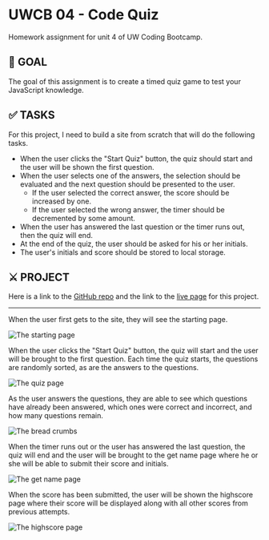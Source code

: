 # UWCB 04 - Code Quiz
Homework assignment for unit 4 of UW Coding Bootcamp.

## 🎯 GOAL
The goal of this assignment is to create a timed quiz game to test your JavaScript knowledge.

## ✅ TASKS
For this project, I need to build a site from scratch that will do the following tasks.
- When the user clicks the "Start Quiz" button, the quiz should start and the user will be shown the first question.
- When the user selects one of the answers, the selection should be evaluated and the next question should be presented to the user.
    - If the user selected the correct answer, the score should be increased by one.
    - If the user selected the wrong answer, the timer should be decremented by some amount.
- When the user has answered the last question or the timer runs out, then the quiz will end.
- At the end of the quiz, the user should be asked for his or her initials. 
- The user's initials and score should be stored to local storage.

## ⚔️ PROJECT
Here is a link to the [GitHub repo](https://github.com/ToMakPo/UWCB-04-Code_Quiz) and the link to the 
[live page](https://tomakpo.github.io/UWCB-04-Code_Quiz/) for this project.

---

When the user first gets to the site, they will see the starting page.

![The starting page](https://i.imgur.com/NDIGchc.png)

When the user clicks the "Start Quiz" button, the quiz will start and the user will be brought to the first question. Each 
time the quiz starts, the questions are randomly sorted, as are the answers to the questions. 

![The quiz page](https://i.imgur.com/Ly8aVIO.png)

As the user answers the questions, they are able to see which questions have already been answered, which ones 
were correct and incorrect, and how many questions remain.

![The bread crumbs](https://i.imgur.com/DvWX9si.png)

When the timer runs out or the user has answered the last question, the quiz will end and the user will be brought to
the get name page where he or she will be able to submit their score and initials.

![The get name page](https://i.imgur.com/IXKU2dI.png)

When the score has been submitted, the user will be shown the highscore page where their score will be displayed along
with all other scores from previous attempts. 

![The highscore page](https://i.imgur.com/Om844Cz.png)
